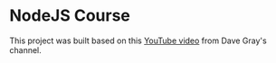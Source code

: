 # NodeJS Course

This project was built based on this [YouTube video](https://youtu.be/f2EqECiTBL8) from Dave Gray's channel.
